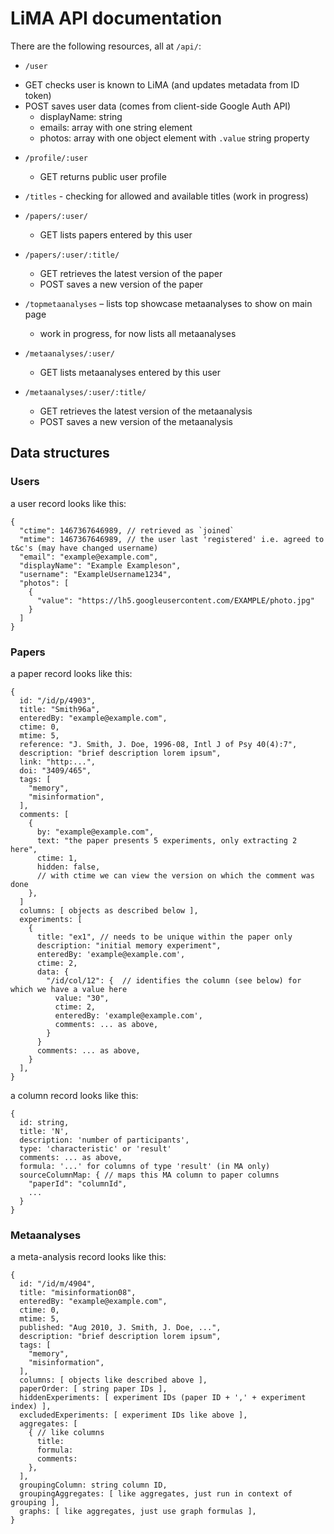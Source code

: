 # LiMA API documentation

There are the following resources, all at `/api/`:

*  `/user`
  - GET checks user is known to LiMA (and updates metadata from ID token)
  - POST saves user data (comes from client-side Google Auth API)
    - displayName: string
    - emails: array with one string element
    - photos: array with one object element with `.value` string property

* `/profile/:user`
  - GET returns public user profile

* `/titles`
  - checking for allowed and available titles (work in progress)

* `/papers/:user/`
  - GET lists papers entered by this user

* `/papers/:user/:title/`
  - GET retrieves the latest version of the paper
  - POST saves a new version of the paper

* `/topmetaanalyses` – lists top showcase metaanalyses to show on main page
  - work in progress, for now lists all metaanalyses

* `/metaanalyses/:user/`
  - GET lists metaanalyses entered by this user

* `/metaanalyses/:user/:title/`
  - GET retrieves the latest version of the metaanalysis
  - POST saves a new version of the metaanalysis


## Data structures

### Users

a user record looks like this:

```
{
  "ctime": 1467367646989, // retrieved as `joined`
  "mtime": 1467367646989, // the user last 'registered' i.e. agreed to t&c's (may have changed username)
  "email": "example@example.com",
  "displayName": "Example Exampleson",
  "username": "ExampleUsername1234",
  "photos": [
    {
      "value": "https://lh5.googleusercontent.com/EXAMPLE/photo.jpg"
    }
  ]
}
```


### Papers

a paper record looks like this:

```
{
  id: "/id/p/4903",
  title: "Smith96a",
  enteredBy: "example@example.com",
  ctime: 0,
  mtime: 5,
  reference: "J. Smith, J. Doe, 1996-08, Intl J of Psy 40(4):7",
  description: "brief description lorem ipsum",
  link: "http:...",
  doi: "3409/465",
  tags: [
    "memory",
    "misinformation",
  ],
  comments: [
    {
      by: "example@example.com",
      text: "the paper presents 5 experiments, only extracting 2 here",
      ctime: 1,
      hidden: false,
      // with ctime we can view the version on which the comment was done
    },
  ]
  columns: [ objects as described below ],
  experiments: [
    {
      title: "ex1", // needs to be unique within the paper only
      description: "initial memory experiment",
      enteredBy: 'example@example.com',
      ctime: 2,
      data: {
        "/id/col/12": {  // identifies the column (see below) for which we have a value here
          value: "30",
          ctime: 2,
          enteredBy: 'example@example.com',
          comments: ... as above,
        }
      }
      comments: ... as above,
    }
  ],
}
```

a column record looks like this:

```
{
  id: string,
  title: 'N',
  description: 'number of participants',
  type: 'characteristic' or 'result'
  comments: ... as above,
  formula: '...' for columns of type 'result' (in MA only)
  sourceColumnMap: { // maps this MA column to paper columns
    "paperId": "columnId",
    ...
  }
}
```

### Metaanalyses

a meta-analysis record looks like this:

```
{
  id: "/id/m/4904",
  title: "misinformation08",
  enteredBy: "example@example.com",
  ctime: 0,
  mtime: 5,
  published: "Aug 2010, J. Smith, J. Doe, ...",
  description: "brief description lorem ipsum",
  tags: [
    "memory",
    "misinformation",
  ],
  columns: [ objects like described above ],
  paperOrder: [ string paper IDs ],
  hiddenExperiments: [ experiment IDs (paper ID + ',' + experiment index) ],
  excludedExperiments: [ experiment IDs like above ],
  aggregates: [
    { // like columns
      title:
      formula:
      comments:
    },
  ],
  groupingColumn: string column ID,
  groupingAggregates: [ like aggregates, just run in context of grouping ],
  graphs: [ like aggregates, just use graph formulas ],
}
```
